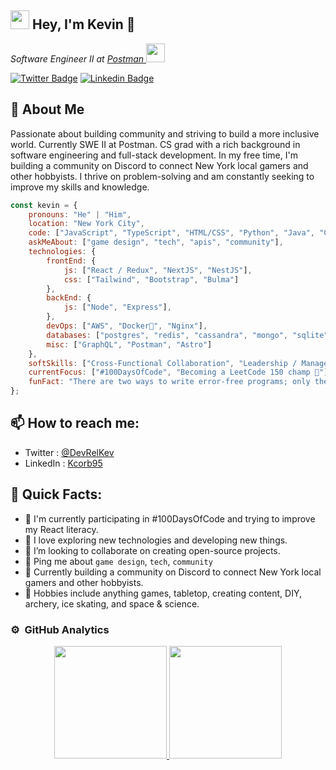 <h2><img src="https://emojis.slackmojis.com/emojis/images/1531849430/4246/blob-sunglasses.gif?1531849430" width="30"/> Hey, I'm Kevin 👋 </h2>
<p><em>Software Engineer II at <a href="https://github.com/postmanlabs">Postman </a><img src="https://static-00.iconduck.com/assets.00/postman-icon-497x512-beb7sy75.png" width="30"></em></p>

[![Twitter Badge](https://img.shields.io/badge/-@DevRelKev-1ca0f1?style=flat-square&labelColor=1ca0f1&logo=twitter&logoColor=white&link=https://twitter.com/DevRelKev)](https://twitter.com/devrelkev)
[![Linkedin Badge](https://img.shields.io/badge/-Kcorb95-blue?style=flat-square&logo=Linkedin&logoColor=white&link=https://www.linkedin.com/in/Kcorb95/)](https://www.linkedin.com/in/kcorb95/)

## 🧐 About Me
Passionate about building community and striving to build a more inclusive world. Currently SWE II at Postman. CS grad with a rich background in software engineering and full-stack development. In my free time, I'm building a community on Discord to connect New York local gamers and other hobbyists. I thrive on problem-solving and am constantly seeking to improve my skills and knowledge.
```javascript
const kevin = {
    pronouns: "He" | "Him",
    location: "New York City",
    code: ["JavaScript", "TypeScript", "HTML/CSS", "Python", "Java", "C++"],
    askMeAbout: ["game design", "tech", "apis", "community"],
    technologies: {
        frontEnd: {
            js: ["React / Redux", "NextJS", "NestJS"],
            css: ["Tailwind", "Bootstrap", "Bulma"]
        },
        backEnd: {
            js: ["Node", "Express"],
        },
        devOps: ["AWS", "Docker🐳", "Nginx"],
        databases: ["postgres", "redis", "cassandra", "mongo", "sqlite"],
        misc: ["GraphQL", "Postman", "Astro"]
    },
    softSkills: ["Cross-Functional Collaboration", "Leadership / Management Skills", "Autonomy and Proactivity", "Problem Solving", "Community Management"],
    currentFocus: ["#100DaysOfCode", "Becoming a LeetCode 150 champ 💪"],
    funFact: "There are two ways to write error-free programs; only the third one works"
};
```

## 📫 How to reach me:

- Twitter : [@DevRelKev](https://twitter.com/devrelkev)
- LinkedIn : [Kcorb95](https://www.linkedin.com/in/Kcorb95/)

## 🚀 Quick Facts:

- 🔭 I'm currently participating in #100DaysOfCode and trying to improve my React literacy.
- 🌱 I love exploring new technologies and developing new things.
- 👯 I’m looking to collaborate on creating open-source projects.
- 💬 Ping me about `game design`, `tech`, `community`
- 🚧 Currently building a community on Discord to connect New York local gamers and other hobbyists.
- 🎳 Hobbies include anything games, tabletop, creating content, DIY, archery, ice skating, and space & science.

### ⚙️ &nbsp;GitHub Analytics

<p align="center">
<a href="https://github.com/Kcorb95">
  <img height="180em" src="https://github-readme-stats-eight-theta.vercel.app/api?username=Kcorb95&show_icons=true&theme=algolia&include_all_commits=true&count_private=true"/>
  <img height="180em" src="https://github-readme-stats-eight-theta.vercel.app/api/top-langs/?username=Kcorb95&layout=compact&langs_count=8&theme=algolia"/>
</a>
</p>

